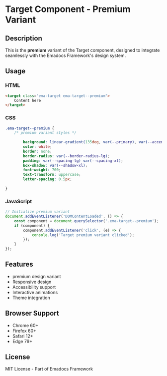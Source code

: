 # Target Component - Premium Variant

## Description
This is the **premium** variant of the Target component, designed to integrate seamlessly with the Emadocs Framework's design system.

## Usage

### HTML
```html
<target class="ema-target ema-target--premium">
    Content here
</target>
```

### CSS
```css
.ema-target--premium {
    /* premium variant styles */
    
        background: linear-gradient(135deg, var(--primary), var(--accent));
        color: white;
        border: none;
        border-radius: var(--border-radius-lg);
        padding: var(--spacing-lg) var(--spacing-xl);
        box-shadow: var(--shadow-xl);
        font-weight: 700;
        text-transform: uppercase;
        letter-spacing: 0.5px;
    
}
```

### JavaScript
```javascript
// Initialize premium variant
document.addEventListener('DOMContentLoaded', () => {
    const component = document.querySelector('.ema-target--premium');
    if (component) {
        component.addEventListener('click', (e) => {
            console.log('Target premium variant clicked');
        });
    }
});
```

## Features
- premium design variant
- Responsive design
- Accessibility support
- Interactive animations
- Theme integration

## Browser Support
- Chrome 60+
- Firefox 60+
- Safari 12+
- Edge 79+

## License
MIT License - Part of Emadocs Framework
